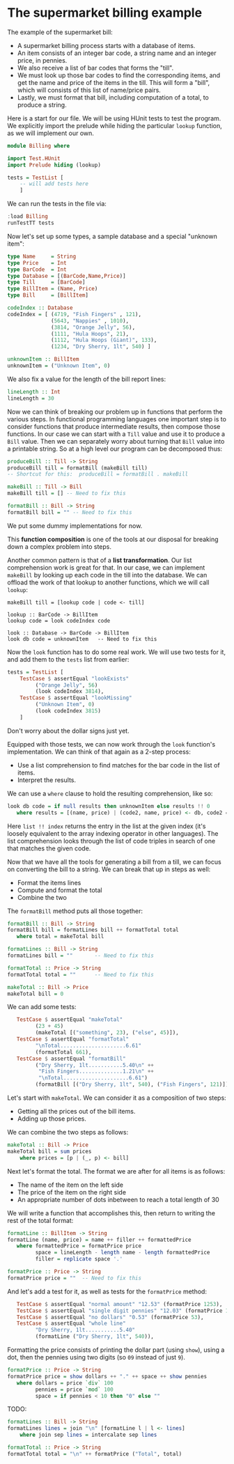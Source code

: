 # The supermarket billing example

The example of the supermarket bill:

- A supermarket billing process starts with a database of items.
- An item consists of an integer bar code, a string name and an integer price, in pennies.
- We also receive a list of bar codes that forms the "till".
- We must look up those bar codes to find the corresponding items, and get the name and price of the items in the till. This will form a "bill", which will consists of this list of name/price pairs.
- Lastly, we must format that bill, including computation of a total, to produce a string.

Here is a start for our file. We will be using HUnit tests to test the program. We explicitly import the prelude while hiding the particular `lookup` function, as we will implement our own.

```haskell
module Billing where

import Test.HUnit
import Prelude hiding (lookup)

tests = TestList [
    -- will add tests here
    ]
```
We can run the tests in the file via:
```haskell
:load Billing
runTestTT tests
```

Now let's set up some types, a sample database and a special "unknown item":

```haskell
type Name     = String
type Price    = Int
type BarCode  = Int
type Database = [(BarCode,Name,Price)]
type Till     = [BarCode]
type BillItem = (Name, Price)
type Bill     = [BillItem]

codeIndex :: Database
codeIndex = [ (4719, "Fish Fingers" , 121),
              (5643, "Nappies" , 1010),
              (3814, "Orange Jelly", 56),
              (1111, "Hula Hoops", 21),
              (1112, "Hula Hoops (Giant)", 133),
              (1234, "Dry Sherry, 1lt", 540) ]

unknownItem :: BillItem
unknownItem = ("Unknown Item", 0)
```

We also fix a value for the length of the bill report lines:
```haskell
lineLength :: Int
lineLength = 30
```

Now we can think of breaking our problem up in functions that perform the various steps. In functional programming languages one important step is to consider functions that produce intermediate results, then compose those functions. In our case we can start with a `Till` value and use it to produce a `Bill` value. Then we can separately worry about turning that `Bill` value into a printable string. So at a high level our program can be decomposed thus:

```haskell
produceBill :: Till -> String
produceBill till = formatBill (makeBill till)
-- Shortcut for this:  produceBill = formatBill . makeBill

makeBill :: Till -> Bill
makeBill till = [] -- Need to fix this

formatBill :: Bill -> String
formatBill bill = "" -- Need to fix this
```
We put some dummy implementations for now.

This **function composition** is one of the tools at our disposal for breaking down a complex problem into steps.

Another common pattern is that of a **list transformation**. Our list comprehension work is great for that. In our case, we can implement `makeBill` by looking up each code in the till into the database. We can offload the work of that lookup to another functions, which we will call `lookup`:

```
makeBill till = [lookup code | code <- till]

lookup :: BarCode -> BillItem
lookup code = look codeIndex code

look :: Database -> BarCode -> BillItem
look db code = unknownItem   -- Need to fix this
```

Now the `look` function has to do some real work. We will use two tests for it, and add them to the `tests` list from earlier:

```haskell
tests = TestList [
    TestCase $ assertEqual "lookExists"
         ("Orange Jelly", 56)
         (look codeIndex 3814),
    TestCase $ assertEqual "lookMissing"
         ("Unknown Item", 0)
         (look codeIndex 3815)
    ]
```
Don't worry about the dollar signs just yet.

Equipped with those tests, we can now work through the `look` function's implementation. We can think of that again as a 2-step process:

- Use a list comprehension to find matches for the bar code in the list of items.
- Interpret the results.

We can use a `where` clause to hold the resulting comprehension, like so:
```haskell
look db code = if null results then unknownItem else results !! 0
   where results = [(name, price) | (code2, name, price) <- db, code2 == code]
```
Here `list !! index` returns the entry in the list at the given index
(it's loosely equivalent to the array indexing operator in other languages). The list comprehension looks through the list of code triples in search of one that matches the given code.

Now that we have all the tools for generating a bill from a till, we can focus on converting the bill to a string. We can break that up in steps as well:

- Format the items lines
- Compute and format the total
- Combine the two

The `formatBill` method puts all those together:
```haskell
formatBill :: Bill -> String
formatBill bill = formatLines bill ++ formatTotal total
   where total = makeTotal bill

formatLines :: Bill -> String
formatLines bill = ""       -- Need to fix this

formatTotal :: Price -> String
formatTotal total = ""      -- Need to fix this

makeTotal :: Bill -> Price
makeTotal bill = 0
```
We can add some tests:
```haskell
   TestCase $ assertEqual "makeTotal"
         (23 + 45)
         (makeTotal [("something", 23), ("else", 45)]),
   TestCase $ assertEqual "formatTotal"
         "\nTotal.....................6.61"
         (formatTotal 661),
   TestCase $ assertEqual "formatBill"
         ("Dry Sherry, 1lt...........5.40\n" ++
          "Fish Fingers..............1.21\n" ++
          "\nTotal.....................6.61")
         (formatBill [("Dry Sherry, 1lt", 540), ("Fish Fingers", 121)]),
```
Let's start with `makeTotal`. We can consider it as a composition of two steps:

- Getting all the prices out of the bill items.
- Adding up those prices.

We can combine the two steps as follows:
```haskell
makeTotal :: Bill -> Price
makeTotal bill = sum prices
    where prices = [p | (_, p) <- bill]
```
Next let's format the total. The format we are after for all items is as follows:

- The name of the item on the left side
- The price of the item on the right side
- An appropriate number of dots inbetween to reach a total length of 30

We will write a function that accomplishes this, then return to writing the rest of the total format:
```haskell
formatLine :: BillItem -> String
formatLine (name, price) = name ++ filler ++ formattedPrice
   where formattedPrice = formatPrice price
         space = lineLength - length name - length formattedPrice
         filler = replicate space '.'

formatPrice :: Price -> String
formatPrice price = ""  -- Need to fix this
```
And let's add a test for it, as well as tests for the `formatPrice` method:
```haskell
   TestCase $ assertEqual "normal amount" "12.53" (formatPrice 1253),
   TestCase $ assertEqual "single digit pennies" "12.03" (formatPrice 1203),
   TestCase $ assertEqual "no dollars" "0.53" (formatPrice 53),
   TestCase $ assertEqual "whole line"
         "Dry Sherry, 1lt...........5.40"
         (formatLine ("Dry Sherry, 1lt", 540)),
```

Formatting the price consists of printing the dollar part (using `show`), using a dot, then the pennies using two digits (so `09` instead of just `9`).
```haskell
formatPrice :: Price -> String
formatPrice price = show dollars ++ "." ++ space ++ show pennies
   where dollars = price `div` 100
         pennies = price `mod` 100
         space = if pennies < 10 then "0" else ""
```

TODO:
```haskell
formatLines :: Bill -> String
formatLines lines = join "\n" [formatLine l | l <- lines]
    where join sep lines = intercalate sep lines

formatTotal :: Price -> String
formatTotal total = "\n" ++ formatPrice ("Total", total)
```

